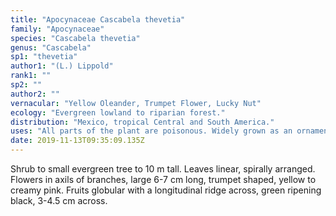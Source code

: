 ```yaml
---
title: "Apocynaceae Cascabela thevetia"
family: "Apocynaceae"
species: "Cascabela thevetia"
genus: "Cascabela"
sp1: "thevetia"
author1: "(L.) Lippold"
rank1: ""
sp2: ""
author2: ""
vernacular: "Yellow Oleander, Trumpet Flower, Lucky Nut"
ecology: "Evergreen lowland to riparian forest."
distribution: "Mexico, tropical Central and South America."
uses: "All parts of the plant are poisonous. Widely grown as an ornamental for its attractive leaves and flowers."
date: 2019-11-13T09:35:09.135Z
---
```

Shrub to small evergreen tree to 10 m tall. Leaves linear, spirally arranged. Flowers in axils of branches, large 6-7 cm long, trumpet shaped, yellow to creamy pink. Fruits globular with a longitudinal ridge across, green ripening black, 3-4.5 cm across.
